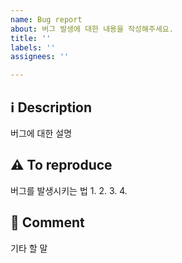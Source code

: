 ```yaml
---
name: Bug report
about: 버그 발생에 대한 내용을 작성해주세요.
title: ''
labels: ''
assignees: ''

---
```


## ℹ Description
버그에 대한 설명

## ⚠ To reproduce
버그를 발생시키는 법
1.
2.
3.
4.

## 💬 Comment
기타 할 말
